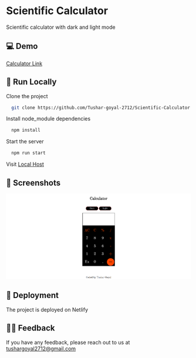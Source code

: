 
#  Scientific Calculator

Scientific calculator with dark and light mode



## 💻 Demo

[Calculator Link](https://scientific-calculator-by-tushar.netlify.app/)


## 📍 Run Locally

Clone the project

```bash
  git clone https://github.com/Tushar-goyal-2712/Scientific-Calculator.git
```

Install node_module dependencies

```bash
  npm install
```

Start the server
```bash
  npm run start
```

Visit [Local Host](http://localhost/)


## 📍 Screenshots

![](https://github.com/Tushar-goyal-2712/Scientific-Calculator/blob/59270159de00c4fab28e18398d206fca2741fa87/Screenshots/design.png)

## 📍 Deployment

The project is deployed on Netlify

## 👨‍💻 Feedback

If you have any feedback, please reach out to us at tushargoyal2712@gmail.com
